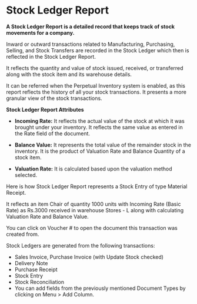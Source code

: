 # Stock Ledger Report 

**A Stock Ledger Report is a detailed record that keeps track of stock movements for a company.**

Inward or outward transactions related to Manufacturing, Purchasing, Selling, and Stock Transfers are recorded in the Stock Ledger which then is reflected in the Stock Ledger Report.

It reflects the quantity and value of stock issued, received, or transferred along with the stock item and its warehouse details.

It can be referred when the Perpetual Inventory system is enabled, as this report reflects the history of all your stock transactions. It presents a more granular view of the stock transactions.

**Stock Ledger Report Attributes**
    
* **Incoming Rate:** It reflects the actual value of the stock at which it was brought under your inventory. It reflects the same value as entered in the Rate field of the document.

* **Balance Value:** It represents the total value of the remainder stock in the inventory. It is the product of Valuation Rate and Balance Quantity of a stock item.

* **Valuation Rate:** It is calculated based upon the valuation method selected.

Here is how Stock Ledger Report represents a Stock Entry of type Material Receipt.

It reflects an item Chair of quantity 1000 units with Incoming Rate (Basic Rate) as Rs.3000 received in warehouse Stores - L along with calculating Valuation Rate and Balance Value.

You can click on Voucher # to open the document this transaction was created from.

Stock Ledgers are generated from the following transactions:

* Sales Invoice, Purchase Invoice (with Update Stock checked)
* Delivery Note
* Purchase Receipt
* Stock Entry
* Stock Reconciliation
* You can add fields from the previously mentioned Document Types by clicking on Menu > Add Column.